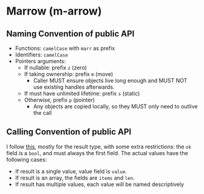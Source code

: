 # Marrow (m-arrow)

## Naming Convention of public API

* Functions: `camelCase` with `marr` as prefix
* Identifiers: `camelCase`
* Pointers arguments: 
  * If nullable: prefix `z` (zero)
  * If taking ownership: prefix `m` (move)
    * Caller MUST ensure objects live long enough and MUST NOT use existing handles afterwards.
  * If must have unlimited lifetime: prefix `s` (static)
  * Otherwise, prefix `p` (pointer)
    * Any objects are copied locally, so they MUST only need to outlive the call

## Calling Convention of public API

I follow [this](https://nullprogram.com/blog/2023/10/08/), mostly for the result type, with some extra restrictions: the `ok` field is a `bool`, and must always the first field. The actual values have the following cases:

* If result is a single value, value field is `value`.
* If result is an array, the fields are `items` and `len`.
* If result has multiple values, each value will be named descriptively